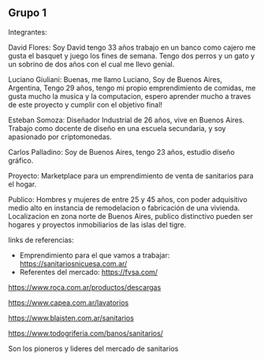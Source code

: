 Grupo 1
----------

Integrantes:

David Flores: Soy David tengo 33 años trabajo en un banco como cajero me gusta el basquet y juego los fines de semana. Tengo dos perros y un gato y un sobrino de dos años con el cual me llevo genial.

Luciano Giuliani: Buenas, me  llamo Luciano, Soy de Buenos Aires, Argentina, Tengo 29 años, tengo mi propio emprendimiento de comidas, me gusta mucho la musica y la computacion, espero aprender mucho a traves de este proyecto y cumplir con el objetivo final!

Esteban Somoza: Diseñador Industrial de 26 años, vive en Buenos Aires. Trabajo como docente de diseño en una escuela secundaria, y soy apasionado por criptomonedas.

Carlos Palladino:  Soy de Buenos Aires, tengo 23 años, estudio diseño gráfico. 


Proyecto: Marketplace para un emprendimiento de venta de sanitarios para el hogar. 


Publico: Hombres y mujeres de entre 25 y 45 años, con poder adquisitivo medio alto en instancia de remodelacion o fabricación de una vivienda. 
Localizacion en zona norte de Buenos Aires, publico distinctivo pueden ser hogares y proyectos inmobiliarios de las islas del tigre.



links de referencias:
- Emprendimiento para el que vamos a trabajar:
https://sanitariosnicuesa.com.ar/
- Referentes del mercado:
https://fvsa.com/

https://www.roca.com.ar/productos/descargas

https://www.capea.com.ar/lavatorios

https://www.blaisten.com.ar/sanitarios

https://www.todogriferia.com/banos/sanitarios/

Son los pioneros y lideres del mercado de sanitarios
